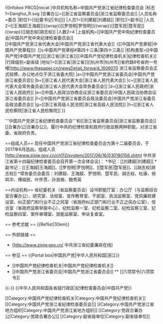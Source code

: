 {{Infobox PRCG|nocat
|中共机构名称=中国共产党浙江省纪律检查委员会
|标志1=Danghui_R.svg
|合署办公=[[浙江省监察委员会|浙江省监察委员会]]
|人员名称=委员
|职位1=[[纪委书记|书记]]
|人员1=[[刘建超|刘建超]]
|职位2=副书记
|人员2=[[王海超|王海超]]{{wrap}}[[罗悦明|罗悦明]]{{wrap}}[[暨军民|暨军民]]{{wrap}}[[胡志权|胡志权]]
|人数2=4
|上级机构=[[中国共产党中央纪律检查委员会|中国共产党中央纪律检查委员会]]<br>[[中国共产党浙江省代表大会|中国共产党浙江省代表大会]]<ref>《[[中国共产党章程|中国共产党章程]]》[[s:中国共产党章程#第四十三条|第四十三条]]</ref>
|机构类型=[[中国共产党|中国共产党]][[浙江省|浙江省]][[中国共产党纪律检查机关|纪律检查机关]]
|行政级别=副省级
|地址1=[[浙江省|浙江省]][[杭州市|杭州市]]省府路8号省府一号楼<ref>[http://www.thepaper.cn/newsDetail_forward_1606070 浙江省监察委员会正式挂牌，办公地点位于浙江省委大院]</ref>
|a=[[中国共产党浙江省委员会|中国共产党浙江省委员会]]
|b=[[浙江省人民代表大会|浙江省人民代表大会]]
|c=[[浙江省人民代表大会常务委员会|浙江省人民代表大会常务委员会]]
|d=[[浙江省人民政府|浙江省人民政府]]
|e=[[中国人民政治协商会议浙江省委员会|中国人民政治协商会议浙江省委员会]]
|f=[[中国共产党浙江省委员会政法委员会|中国共产党浙江省委员会政法委员会]]
|g=[[浙江省高级人民法院|浙江省高级人民法院]]
|h=[[浙江省人民检察院|浙江省人民检察院]]
}}

'''中国共产党浙江省纪律检查委员会'''和[[浙江省监察委员会|浙江省监察委员会]][[合署办公|合署办公]]，履行中共的纪律检查和政府行政监察两种职能，对浙江省委、省政府负责。

==组成人员==
现任中国共产党浙江省纪律检查委员会为第十二届委员会，于2017年6月选出。组成人员<ref>[http://www.zjsjw.gov.cn/ch112/system/2017/06/16/030180156.shtml 中共浙江省第十四届纪律检查委员会召开第一次全体会议]</ref>：
*书记：[[刘建超|刘建超]]
*副书记：[[王海超|王海超]]、[[罗悦明|罗悦明]]、[[暨军民|暨军民]]、[[胡志权|胡志权]]
*常务委员会委员：刘建超、王海超、罗悦明、暨军民、胡志权、杜康、徐鸣华、傅祖民、叶怀贯、孙良根、鲍秀英

==内设机构==
省纪委机关（省监察委员会）设16职能厅室：办公厅（与监察综合室合署办公）、研究室、法规室、宣传教育室、干部室、执法监察室、党风廉政建设室、纠正部门和行业不正之风室（省政府纠正部门和行业不正之风办公室）、信访室（省政府监察举报中心）、纪检监察一室、纪检监察二室、纪检监察三室、纪检监察四室、案件审理室、效能监察室、申诉复查室。

== 参考文献 ==
{{Reflist|30em}}

== 外部链接 ==
* [http://www.zjsjw.gov.cn/ 中共浙江省纪委廉政在线]

== 参见 ==
{{Portal box|中国共产党|中华人民共和国|浙江}}
* [[中国共产党纪律检查机关|中国共产党纪律检查机关]]
* [[中国共产党浙江省委员会|中国共产党浙江省委员会]]
** [[六项禁令|六项禁令]]

{{-}}
{{中华人民共和国各省级行政区|纪律检查委员会|中国共产党}}

[[Category:中国共产党纪律检查机关|Category:中国共产党纪律检查机关]]
[[Category:中国共产党浙江省纪律检查委员会|]]
[[Category:中国共产党浙江省地方组织|Category:中国共产党浙江省地方组织]]
[[Category:党政合署办公|Category:党政合署办公]]
[[Category:副省级单位|Category:副省级单位]]